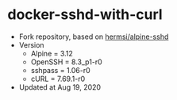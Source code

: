 # docker-sshd-with-curl

- Fork repository, based on [hermsi/alpine-sshd](https://github.com/Hermsi1337/docker-sshd)
- Version
  - Alpine = 3.12
  - OpenSSH = 8.3_p1-r0
  - sshpass = 1.06-r0
  - cURL = 7.69.1-r0
- Updated at Aug 19, 2020

